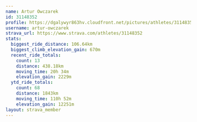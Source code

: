 ```yaml
---
name: Artur Owczarek
id: 31148352
profile: https://dgalywyr863hv.cloudfront.net/pictures/athletes/31148352/15906846/1/large.jpg
username: artur-owczarek
strava_url: https://www.strava.com/athletes/31148352
stats:
  biggest_ride_distance: 106.64km
  biggest_climb_elevation_gain: 670m
  recent_ride_totals:
    count: 13
    distance: 438.18km
    moving_time: 20h 34m
    elevation_gain: 2229m
  ytd_ride_totals:
    count: 68
    distance: 1843km
    moving_time: 110h 52m
    elevation_gain: 12251m
layout: strava_member
--- 
```

